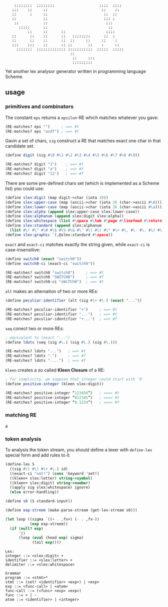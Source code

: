 ```text
    ;;;;;;;;  ;;;;;;;;                    ;;;;  ;;;; 
   ;;;    ;;     ;;                        ;;    ;;  
   ;;      ;     ;;                         ;;  ;;   
   ;;            ;;                         ;;; ;    
    ;;           ;;                          ;;;     
      ;;;;;      ;;                           ;;     
          ;;     ;;      ;;                  ;;;;    
   ;;      ;;    ;;      ;;   ;;;;;;;;      ;;  ;    
   ;;      ;;    ;;      ;;  ;;     ;;     ;;    ;   
   ;;;    ;;;    ;;      ;; ;;       ;;    ;     ;;  
     ;;;;;;;  ;;;;;;;;;;;;; ;;;;;;;;;;;  ;;;;;  ;;;;;
                             ;;           
                              ;;     ;;;  
                              ;;;;;;;;;
``` 

Yet another lex analysor generator written in programming language Scheme.

## usage

### primitives and combinators

The constant `eps` returns a `epsilon`-RE which matches whatever you gave:

```scheme
(RE-matches? eps "")     ; ==> #t
(RE-matches? eps "asdf") ; ==> #t
```

Gavin a set of chars, `sig` construct a RE that matches exact one char in that candidate set.

```scheme
(define digit (sig #\0 #\1 #\2 #\3 #\4 #\5 #\6 #\7 #\8 #\9))

(RE-matches? digit "1")    ; ==> #t
(RE-matches? digit "a")    ; ==> #f
(RE-matches? digit "12")   ; ==> #f
```

There are some pre-defined chars set (which is implemented as a Scheme list) you could use:

```scheme
(define slex:digit (map digit->char (iota 10))
(define slex:upper-case (map (ascii->char (iota 26 (char->ascii #\A)))))
(define slex:lower-case (map (ascii->char (iota 26 (char->ascii #\a)))))
(define slex:alpha (append slex:upper-case slex:lower-case))
(define slex:alphanum (append slex:digit slex:alpha))
(define slex:whitespace (list #\space #\tab #\page #\linefeed #\return))
(define slex:standard (append slex:alphanum
  (list #\! #\" #\# #\$ #\% #\& #\’ #\( #\) #\* #\+ #\, #\- #\. #\/ #\: #\; #\< #\= #\> #\? #\@ #\[ #\\ #\] #\^ #\_ #\‘ #\{ #\| #\} #\~)))
(define slex:graphic `(,@slex:standard #\space))
```

`exact` and `exact-ci` matches exactly the string given, while `exact-ci` is case-insensitive:

```scheme
(define switch0 (exact "switch0"))
(define switch0-ci (exact-ci "switch0"))

(RE-matches? switch0 "switch0")     ; ==> #t
(RE-matches? switch0 "SWITCH0")     ; ==> #f
(RE-matches? switch0-ci "sWiTCh0")  ; ==> #t
```

`alt` makes an alternation of two or more REs:

```scheme
(define peculiar-identifier (alt (sig #\+ #\-) (exact "..."))

(RE-matches? peculiar-identifier "+")     ; ==> #t
(RE-matches? peculiar-identifier "...")   ; ==> #t
(RE-matches? peculiar-identifier "+...")  ; ==> #f 
```

`seq` conect two or more REs:

```scheme
; equivalent to (exact "...")
(define ldots (seq (sig #\.) (sig #\.) (sig #\.))) 

(RE-matches? ldots "...")   ; ==> #t
(RE-matches? ldots ".")     ; ==> #f
(RE-matches? ldots "....")  ; ==> #f
```

`kleen` creates a so called **Kleen Closure** of a RE:

```scheme
; for simplicity, we suppose that integer could start with '0'
(define positive-integer (kleen slex:digit))

(RE-matches? positive-integer “123456”)   ; ===> #t
(RE-matches? positive-integer “012345”)   ; ===> #t
(RE-matches? positive-integer “0.1234”)   ; ===> #f
``` 

### matching RE

a

### token analysis

To analysis the token stream, you should define a lexer with `define-lex` special form and add rules to it:

```scheme
(define-lex S
  ((sig #\( #\) #\+ #\-) id)
  ((exact-ci "set!") (cons 'keyword 'set!)
  ((kleen+ slex:letter) string->symbol)
  ((kleen+ slex:digit) string->number)
  ((apply sig slex:whitespace) ignore)
  (else error-handling))
```


```scheme
(define s0 (S standard-input))

(define exp-streem (make-parse-stream (get-lex-stream s0)))

(let loop ((sigma `((+ . ,fx+) (- . ,fx-))
           (exp exp-streem))
  (if (null? exp)
      '()
      (loop (eval (head exp) sigma)
            (tail exp))))
```

```text
Lex:
integer ::= <slex:digit> +
identifier ::= <slex:letter> +
delimiter ::= <slex:whitespace>

Grammar
program ::= <stmt>*
stmt ::= (set! <identifier> <exp>) | <exp>
exp ::= <func-call> | <atom>
func-call ::= (<func> <exp> <exp>)
func ::= + | -
atom ::= <identifier> | <integer>
```

